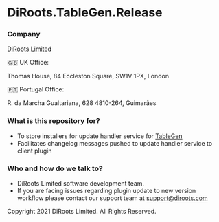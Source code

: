 # DiRoots.TableGen.Release

### Company

[DiRoots Limited](https://diroots.com/)

🇬🇧 UK Office:

Thomas House,
84 Eccleston Square,
SW1V 1PX, London

🇵🇹 Portugal Office:

R. da Marcha Gualtariana, 628
4810-264, Guimarães

### What is this repository for?

- To store installers for update handler service for [TableGen](https://diroots.com/revit-plugins/excel-to-revit-as-drafting-legend-and-schedule-views-with-tablegen/)
- Facilitates changelog messages pushed to update handler service to client plugin

### Who and how do we talk to?

- DiRoots Limited software development team.
- If you are facing issues regarding plugin update to new version workflow please contact our support team at support@diroots.com

Copyright 2021 DiRoots Limited. All Rights Reserved.
